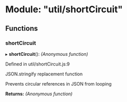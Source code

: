 # Module: "util/shortCircuit"

## Functions

###  shortCircuit

▸ **shortCircuit**(): *(Anonymous function)*

Defined in util/shortCircuit.js:9

JSON.stringify replacement function

Prevents circular references in JSON from looping

**Returns:** *(Anonymous function)*
